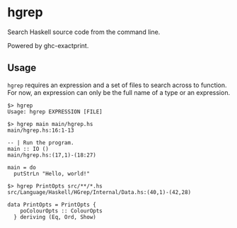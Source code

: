 # hgrep

Search Haskell source code from the command line.

Powered by ghc-exactprint.

## Usage

`hgrep` requires an expression and a set of files to search across to
function. For now, an expression can only be the full name of a type
or an expression.

```
$> hgrep
Usage: hgrep EXPRESSION [FILE]
```

```
$> hgrep main main/hgrep.hs
main/hgrep.hs:16:1-13

-- | Run the program.
main :: IO ()
main/hgrep.hs:(17,1)-(18:27)

main = do
  putStrLn "Hello, world!"
```

```
$> hgrep PrintOpts src/**/*.hs
src/Language/Haskell/HGrep/Internal/Data.hs:(40,1)-(42,28)

data PrintOpts = PrintOpts {
    poColourOpts :: ColourOpts
  } deriving (Eq, Ord, Show)
```
